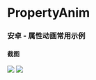 
# PropertyAnim


### 安卓 - 属性动画常用示例


#### 截图

![](https://img2023.cnblogs.com/blog/1162622/202301/1162622-20230109111335862-1440920658.jpg)
![](https://img2023.cnblogs.com/blog/1162622/202301/1162622-20230109111339643-418249650.jpg)
